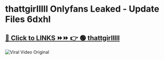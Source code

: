
 # thattgirlllll Onlyfans Leaked - Update Files 6dxhl

## <h2><a href="https://clipsfans.com/thattgirlllll&ref=git">🔗 Click to LINKS ⏩⏩ 👉 🟢 thattgirlllll </a></h2>

<a href="https://clipsfans.com/thattgirlllll&ref=git" rel="nofollow" data-target="animated-image.originalLink"><img src="https://i.ibb.co.com/xMMVF88/686577567.gif" alt="Viral Video Original" style="max-width: 100%; display: inline-block;" data-target="animated-image.originalImage"></a>

